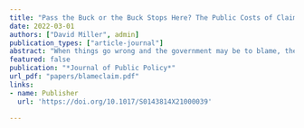 ```yaml
---
title: "Pass the Buck or the Buck Stops Here? The Public Costs of Claiming and Deflecting Blame in Managing Crises"
date: 2022-03-01
authors: ["David Miller", admin]
publication_types: ["article-journal"]
abstract: "When things go wrong and the government may be to blame, the public reputations of elected executives are vulnerable. Because attribution of responsibility is often not straightforward, elected executives can influence citizens’ evaluations of their performance by means of presentational strategies, or explanatory frames which describe their own roles in the management of the crisis. We examine the effectiveness of two ubiquitous presentational strategies: blame claiming, where the executive accepts responsibility, and blame deflecting, where the executive shifts blame to others (especially bureaucrats). Using survey experiments incorporating stylized and real-world stimuli, we find that blame claiming is more effective than blame deflecting at managing public support in the aftermath of a crisis. In investigating the underlying mechanism, we find that blame claiming creates more favorable views of an executive’s character valence. While elected executives are better off avoiding crises, we find that when they occur, “stopping the buck” is a superior strategy to deflecting blame."
featured: false
publication: "*Journal of Public Policy*"
url_pdf: "papers/blameclaim.pdf"
links:
- name: Publisher
  url: 'https://doi.org/10.1017/S0143814X21000039'

---
```



